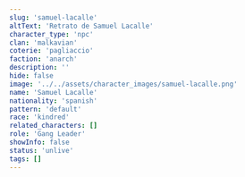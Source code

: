 ```yaml
---
slug: 'samuel-lacalle'
altText: 'Retrato de Samuel Lacalle'
character_type: 'npc'
clan: 'malkavian'
coterie: 'pagliaccio'
faction: 'anarch'
description: ''
hide: false
image: '../../assets/character_images/samuel-lacalle.png'
name: 'Samuel Lacalle'
nationality: 'spanish'
pattern: 'default'
race: 'kindred'
related_characters: []
role: 'Gang Leader'
showInfo: false
status: 'unlive'
tags: []
---
```

